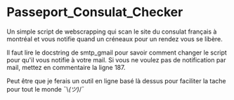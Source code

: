 # Passeport_Consulat_Checker
Un simple script de webscrapping qui scan le site du consulat français à montréal et vous notifie quand un créneaux pour un rendez vous se libère.

Il faut lire le docstring de smtp_gmail pour savoir comment changer le script pour qu'il vous notifie à votre mail. Si vous ne voulez pas de notification par mail, mettez en commentaire la ligne 187.

Peut être que je ferais un outil en ligne basé là dessus pour faciliter la tache pour tout le monde ¯\\_(ツ)_/¯
